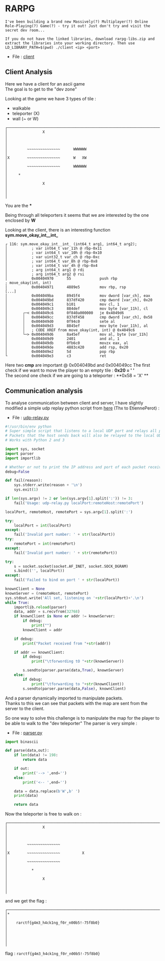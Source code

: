 # RARPG
```
I've been building a brand new Massively(?) Multiplayer(?) Online Role-Playing(?) Game(?) - try it out! Just don't try and visit the secret dev room...

If you do not have the linked libraries, download rarpg-libs.zip and extract the libraries into your working directory. Then use
LD_LIBRARY_PATH=$(pwd) ./client <ip> <port>
```

- File : [client](../attachements/rarpg/client)

## Client Analysis
Here we have a client for an ascii game\
The goal is to get to the "dev zone"

Looking at the game we have 3 types of tile :

- walkable
- teleporter (X)
- wall (~ or W)
```
┌────────────────────────────────────────────────────────────────────────────────────────────────────────────┐
│                X                                                                                           │
│                                                                                                            │
│         ~~~~~~~~~~~~~~~      WWWWWW                                                                        │
│X        ~~~~~~~~~~~~~~~      W   XW                                                                        │
│         ~~~~~~~~~~~~~~~      WWWWWW                                                                        │
│     *                                                                                                      │
│                X                                                                                           │
│                                                                                                            │
```
You are the **\***

Being through all teleporters it seems that we are interested by the one enclosed by **W**

Looking at the client, there is an interesting function **sym.move_okay_int\_\_int\_**
```
┌ 116: sym.move_okay_int__int_ (int64_t arg1, int64_t arg2);
│           ; var int64_t var_11h @ rbp-0x11
│           ; var int64_t var_10h @ rbp-0x10
│           ; var uint32_t var_ch @ rbp-0xc
│           ; var int64_t var_8h @ rbp-0x8
│           ; var int64_t var_4h @ rbp-0x4
│           ; arg int64_t arg1 @ rdi
│           ; arg int64_t arg2 @ rsi
│           0x00404970      55             push rbp                    ; move_okay(int, int)
│           0x00404971      4889e5         mov rbp, rsp
[...]
│           0x004049ba      8945f4         mov dword [var_ch], eax
│           0x004049bd      837df420       cmp dword [var_ch], 0x20
│           0x004049c1      b101           mov cl, 1
│           0x004049c3      884def         mov byte [var_11h], cl
│       ┌─< 0x004049c6      0f840a000000   je 0x4049d6
│       │   0x004049cc      837df458       cmp dword [var_ch], 0x58
│       │   0x004049d0      0f94c0         sete al
│       │   0x004049d3      8845ef         mov byte [var_11h], al
│       │   ; CODE XREF from move_okay(int, int) @ 0x4049c6
│       └─> 0x004049d6      8a45ef         mov al, byte [var_11h]
│           0x004049d9      2401           and al, 1
│           0x004049db      0fb6c0         movzx eax, al
│           0x004049de      4883c420       add rsp, 0x20
│           0x004049e2      5d             pop rbp
└           0x004049e3      c3             ret
```

Here two **cmp** are important @ 0x004049bd and 0x004049cc
The first check if we want to move the player to an empty tile : **0x20 = ' '** \
The second one check if we are going to a teleporter : **0x58 = 'X' **

## Communication analysis
To analyse communication between client and server, I have slightly modified a simple udp replay python script from [here](https://github.com/EtiennePerot/misc-scripts/blob/master/udp-relay.py) (Thx to EtiennePerot) :

- File : [udp-relay.py](../attachements/rarpg/udp-relay.py)
```python
#!/usr/bin/env python
# Super simple script that listens to a local UDP port and relays all packets to an arbitrary remote host.
# Packets that the host sends back will also be relayed to the local UDP client.
# Works with Python 2 and 3

import sys, socket
import parser
import importlib

# Whether or not to print the IP address and port of each packet received
debug=False

def fail(reason):
    sys.stderr.write(reason + '\n')
    sys.exit(1)

if len(sys.argv) != 2 or len(sys.argv[1].split(':')) != 3:
    fail('Usage: udp-relay.py localPort:remoteHost:remotePort')

localPort, remoteHost, remotePort = sys.argv[1].split(':')

try:
    localPort = int(localPort)
except:
    fail('Invalid port number: ' + str(localPort))
try:
    remotePort = int(remotePort)
except:
    fail('Invalid port number: ' + str(remotePort))

try:
    s = socket.socket(socket.AF_INET, socket.SOCK_DGRAM)
    s.bind(('', localPort))
except:
    fail('Failed to bind on port ' + str(localPort))

knownClient = None
knownServer = (remoteHost, remotePort)
sys.stdout.write('All set, listening on '+str(localPort)+'.\n')
while True:
    importlib.reload(parser)
    data, addr = s.recvfrom(32768)
    if knownClient is None or addr != knownServer:
        if debug:
            print("")
        knownClient = addr

    if debug:
        print("Packet received from "+str(addr))

    if addr == knownClient:
        if debug:
            print("\tforwording tO "+str(knownServer)) 

        s.sendto(parser.parse(data,True), knownServer)
    else:
        if debug:
            print("\tforwarding to "+str(knownClient))
        s.sendto(parser.parse(data,False), knownClient)
```

And a parser dynamically imported to manipulate packets.\
Thanks to this we can see that packets with the map are sent from the server to the client.

So one way to solve this challenge is to manipulate the map for the player to be able to walk to the "dev teleporter"
The parser is very simple :

- File : [parser.py](../attachements/rarpg/parser.py)
```python
import binascii

def parse(data,out):
    if len(data) != 198:
        return data

    if out:
        print('--> ',end='')
    else:
        print('<-- ',end='')

    data = data.replace(b'W',b' ')
    print(data)

    return data
```

Now the teleporter is free to walk on :
```
┌────────────────────────────────────────────────────────────────────────────────────────────────────────────┐
│                X                                                                                           │
│                                                                                                            │
│         ~~~~~~~~~~~~~~~                                                                                    │
│X        ~~~~~~~~~~~~~~~          X                                                                         │
│         ~~~~~~~~~~~~~~~                                                                                    │
│           *                                                                                                │
│                X                                                                                           │
│                                                                                                            │
```

and we get the flag :
```
┌────────────────────────────────────────────────────────────────────────────────────────────────────────────┐
│*                                                                                                           │
│    rarctf{g4m3_h4ck1ng_f0r_n00b5!-75f8b0}                                                                  │
│                                                                                                            │
│                                                                                                            │
```

flag : `rarctf{g4m3_h4ck1ng_f0r_n00b5!-75f8b0}`
